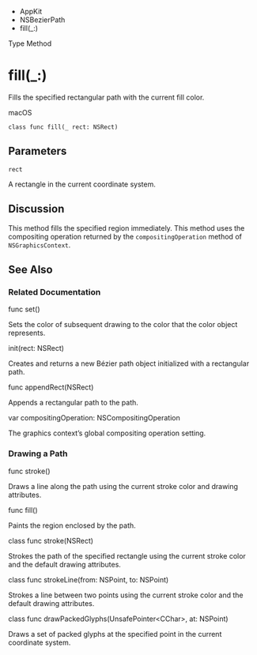 

- AppKit
- NSBezierPath
-  fill(\_:) 

Type Method

# fill(\_:)

Fills the specified rectangular path with the current fill color.

macOS

``` source
class func fill(_ rect: NSRect)
```

## Parameters 

`rect`  

A rectangle in the current coordinate system.

## Discussion

This method fills the specified region immediately. This method uses the compositing operation returned by the `compositingOperation` method of `NSGraphicsContext`.

## See Also

### Related Documentation

func set()

Sets the color of subsequent drawing to the color that the color object represents.

init(rect: NSRect)

Creates and returns a new Bézier path object initialized with a rectangular path.

func appendRect(NSRect)

Appends a rectangular path to the path.

var compositingOperation: NSCompositingOperation

The graphics context’s global compositing operation setting.

### Drawing a Path

func stroke()

Draws a line along the path using the current stroke color and drawing attributes.

func fill()

Paints the region enclosed by the path.

class func stroke(NSRect)

Strokes the path of the specified rectangle using the current stroke color and the default drawing attributes.

class func strokeLine(from: NSPoint, to: NSPoint)

Strokes a line between two points using the current stroke color and the default drawing attributes.

class func drawPackedGlyphs(UnsafePointer&lt;CChar>, at: NSPoint)

Draws a set of packed glyphs at the specified point in the current coordinate system.


